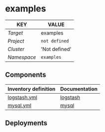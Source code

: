 # examples 

| KEY | VALUE |
| --- | --- |
| *Target* | examples |
| *Project*     | `not defined`|
| *Cluster*     |  'Not defined'  |
| *Namespace*   | `examples` |

## Components
| Inventory definition | Documentation |
| --- | --- |
|[logstash.yml](../../inventory/classes/components/logstash.yml)| [logstash](logstash-readme.md)|
|[mysql.yml](../../inventory/classes/components/mysql.yml)| [mysql](mysql-readme.md)|

## Deployments
